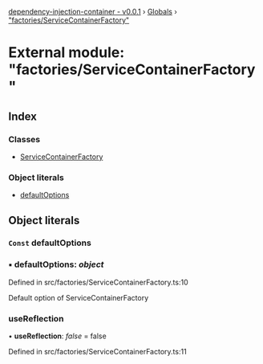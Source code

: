 [dependency-injection-container - v0.0.1](../README.md) › [Globals](../globals.md) › ["factories/ServiceContainerFactory"](_factories_servicecontainerfactory_.md)

# External module: "factories/ServiceContainerFactory"

## Index

### Classes

* [ServiceContainerFactory](../classes/_factories_servicecontainerfactory_.servicecontainerfactory.md)

### Object literals

* [defaultOptions](_factories_servicecontainerfactory_.md#const-defaultoptions)

## Object literals

### `Const` defaultOptions

### ▪ **defaultOptions**: *object*

Defined in src/factories/ServiceContainerFactory.ts:10

Default option of ServiceContainerFactory

###  useReflection

• **useReflection**: *false* = false

Defined in src/factories/ServiceContainerFactory.ts:11
